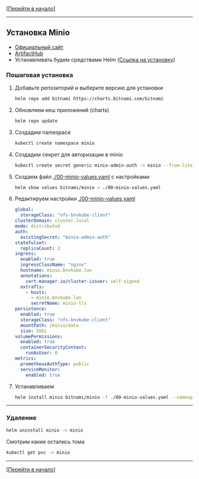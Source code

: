 [[Перейти в начало](../../README.md)]

---

## Установка Minio

* [Официальный сайт](https://min.io/)
* [ArtifactHub](https://artifacthub.io/packages/helm/bitnami/minio)
* Устанавливать будем средствами Helm ([Ссылка на установку](../install-helm/README.md))

### Пошаговая установка

1. Добавьте репозиторий и выберите версию для установки
   ```bash
   helm repo add bitnami https://charts.bitnami.com/bitnami
   ```

2. Обновляем кеш приложений (charts)
   ```bash
   helm repo update
   ```
   
3. Создадим namespace
   ```bash
   kubectl create namespace minio
   ```

4. Создадим секрет для авторизации в minio
   ```bash
   kubectl create secret generic minio-admin-auth -n minio --from-literal=root-user=bnviking --from-literal=root-password=adminpassword
   ```

5. Создаем файл [./00-minio-values.yaml](./00-minio-values.yaml) с настройками
   ```bash
   helm show values bitnami/minio > ./00-minio-values.yaml
   ```

6. Редактируем настройки [./00-minio-values.yaml](./00-minio-values.yaml)
   ```yaml
   global:
     storageClass: "nfs-bnvkube-client"
   clusterDomain: cluster.local
   mode: distributed
   auth:
     existingSecret: "minio-admin-auth"
   statefulset:
     replicaCount: 2
   ingress:
     enabled: true
     ingressClassName: "nginx"
     hostname: minio.bnvkube.lan
     annotations:
       cert-manager.io/cluster-issuer: self-signed
     extraTls:
       - hosts:
         - minio.bnvkube.lan
         secretName: minio-tls
   persistence:
     enabled: true
     storageClass: "nfs-bnvkube-client"
     mountPath: /minio/data
     size: 50Gi
   volumePermissions:
     enabled: true
     containerSecurityContext:
       runAsUser: 0
   metrics:
     prometheusAuthType: public
     serviceMonitor:
       enabled: true
   ```

7. Устанавливаем
   ```bash
   helm install minio bitnami/minio -f ./00-minio-values.yaml --namespace minio --create-namespace
   ```
   
---

### Удаление
   ```bash
   helm uninstall minio -n minio
   ```

Смотрим какие остались тома
   ```bash
   kubectl get pvc -n minio
   ```

---

[[Перейти в начало](../../README.md)]